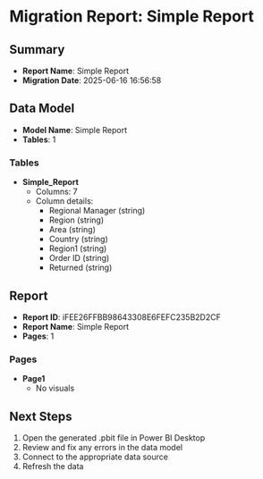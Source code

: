 # Migration Report: Simple Report

## Summary

- **Report Name**: Simple Report
- **Migration Date**: 2025-06-16 16:56:58

## Data Model

- **Model Name**: Simple Report
- **Tables**: 1

### Tables

- **Simple_Report**
  - Columns: 7
  - Column details:
    - Regional Manager (string)
    - Region (string)
    - Area (string)
    - Country (string)
    - Region1 (string)
    - Order ID (string)
    - Returned (string)


## Report

- **Report ID**: iFEE26FFBB98643308E6FEFC235B2D2CF
- **Report Name**: Simple Report
- **Pages**: 1

### Pages

- **Page1**
  - No visuals


## Next Steps

1. Open the generated .pbit file in Power BI Desktop
2. Review and fix any errors in the data model
3. Connect to the appropriate data source
4. Refresh the data
